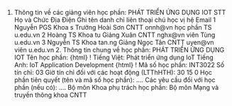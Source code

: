 1. Thông tin về các giảng viên học phần: PHÁT TRIỂN ỨNG DỤNG IOT STT Họ và Chức Địa Điện Ghi tên danh chỉ liên thoại chú học vị hệ Email 1 Nguyễn PGS Khoa s Trưởng Hoài Sơn CNTT onnh\@vn học phần TS u.edu.vn 2 Hoàng TS Khoa tu Giảng Xuân CNTT nghx\@vn viên Tùng u.edu.vn 3 Nguyễn TS Khoa tan.ng Giảng Ngọc Tân CNTT uyen\@vn viên u.edu.vn 2. Thông tin chung về học phần: PHÁT TRIỂN ỨNG DỤNG IOT Tên học phần:
{html}
! Tiếng Việt: Phát triển ứng dụng IoT Tiếng Anh: IoT Application Development
{html}
! Mã số học phần: INT3022 Số tín chỉ: 03 Giờ tín chỉ đối với các hoạt động (LTThHTH): 30 15 0 Học phần tiên quyết (tên và mã số học phần): \.... Các yêu cầu đối với học phần (nếu có): \.... Bộ môn Khoa phụ trách học phần: Bộ môn Mạng và truyền thông khoa
CNTT
